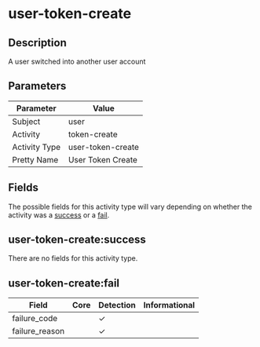 user-token-create
=================

Description
-----------
A user switched into another user account

Parameters
----------
| Parameter     | Value             |
| ------------- | ----------------- |
| Subject       | user              |
| Activity      | token-create      |
| Activity Type | user-token-create |
| Pretty Name   | User Token Create |


Fields
------

The possible fields for this activity type will vary depending on whether the activity was a [success](#user-token-createsuccess) or a [fail](#user-token-createfail).


user-token-create:success
-------------------------

There are no fields for this activity type.


user-token-create:fail
----------------------

| Field          | Core | Detection | Informational |
| -------------- | ---- | --------- | ------------- |
| failure_code   |      | &#10003;  |               |
| failure_reason |      | &#10003;  |               |